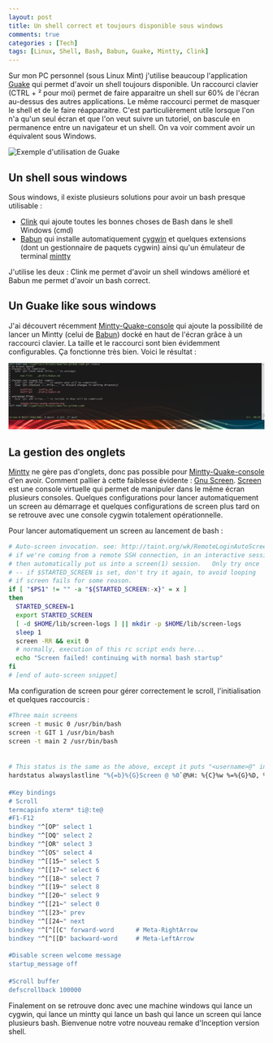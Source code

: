 ```yaml
---
layout: post
title: Un shell correct et toujours disponible sous windows
comments: true
categories : [Tech]
tags: [Linux, Shell, Bash, Babun, Guake, Mintty, Clink]
---
```


Sur mon PC personnel (sous Linux Mint) j'utilise beaucoup l'application [Guake] qui permet d'avoir un shell toujours disponible.
Un raccourci clavier (CTRL + ² pour moi) permet de faire apparaitre un shell sur 60% de l'écran au-dessus des autres applications.
Le même raccourci permet de masquer le shell et de le faire réapparaitre.
C'est particulièrement utile lorsque l'on n'a qu'un seul écran et que l'on veut suivre un tutoriel, 
on bascule en permanence entre un navigateur et un shell.
On va voir comment avoir un équivalent sous Windows.
   
![Exemple d'utilisation de Guake](http://www.pztrick.com/uploads/2013-05-18-guake-tabs-indicator.png "Exemple d'utilisation de Guake")

Un shell sous windows
---------------------

Sous windows, il existe plusieurs solutions pour avoir un bash presque utilisable : 

* [Clink] qui ajoute toutes les bonnes choses de Bash dans le shell Windows (cmd)
* [Babun] qui installe automatiquement [cygwin] et quelques extensions (dont un gestionnaire de paquets cygwin) 
ainsi qu'un émulateur de terminal [mintty]

J'utilise les deux : Clink me permet d'avoir un shell windows amélioré et Babun me permet d'avoir un bash correct.
 
Un Guake like sous windows
--------------------------

J'ai découvert récemment [Mintty-Quake-console] qui ajoute la possibilité de lancer un Mintty (celui de [Babun]) 
docké en haut de l'écran grâce à un raccourci clavier. La taille et le raccourci sont bien évidemment configurables.
Ça fonctionne très bien. Voici le résultat :

![Mon écran avec un shell d'ouvert](/images/mintty-quake-console.png "Mon écran avec un shell d'ouvert") 


La gestion des onglets
----------------------

[Mintty] ne gère pas d'onglets, donc pas possible pour [Mintty-Quake-console] d'en avoir.
Comment pallier à cette faiblesse évidente : [Gnu Screen].
[Screen][Gnu Screen] est une console virtuelle qui permet de manipuler dans le même écran plusieurs consoles.
Quelques configurations pour lancer automatiquement un screen au démarrage et quelques configurations de screen plus tard 
on se retrouve avec une console cygwin totalement opérationnelle.
 
Pour lancer automatiquement un screen au lancement de bash :

```bash
# Auto-screen invocation. see: http://taint.org/wk/RemoteLoginAutoScreen
# if we're coming from a remote SSH connection, in an interactive session
# then automatically put us into a screen(1) session.   Only try once
# -- if $STARTED_SCREEN is set, don't try it again, to avoid looping
# if screen fails for some reason.
if [ "$PS1" != "" -a "${STARTED_SCREEN:-x}" = x ]
then
  STARTED_SCREEN=1
  export STARTED_SCREEN
  [ -d $HOME/lib/screen-logs ] || mkdir -p $HOME/lib/screen-logs
  sleep 1
  screen -RR && exit 0
  # normally, execution of this rc script ends here...
  echo "Screen failed! continuing with normal bash startup"
fi
# [end of auto-screen snippet]
```

Ma configuration de screen pour gérer correctement le scroll, l'initialisation et quelques raccourcis :

```bash
#Three main screens
screen -t music 0 /usr/bin/bash
screen -t GIT 1 /usr/bin/bash
screen -t main 2 /usr/bin/bash


# This status is the same as the above, except it puts "<username>@" in front of the hostname
hardstatus alwayslastline "%{=b}%{G}Screen @ %0`@%H: %{C}%w %=%{G}%D, %m/%d"

#Key bindings
# Scroll
termcapinfo xterm* ti@:te@
#F1-F12
bindkey "^[OP" select 1
bindkey "^[OQ" select 2
bindkey "^[OR" select 3
bindkey "^[OS" select 4
bindkey "^[[15~" select 5
bindkey "^[[17~" select 6
bindkey "^[[18~" select 7
bindkey "^[[19~" select 8
bindkey "^[[20~" select 9
bindkey "^[[21~" select 0
bindkey "^[[23~" prev
bindkey "^[[24~" next
bindkey "^[^[[C" forward-word      # Meta-RightArrow
bindkey "^[^[[D" backward-word     # Meta-LeftArrow

#Disable screen welcome message
startup_message off

#Scroll buffer
defscrollback 100000
```

Finalement on se retrouve donc avec une machine windows qui lance un cygwin, qui lance un mintty qui lance un bash qui lance un screen qui lance plusieurs bash.
Bienvenue notre votre nouveau remake d'Inception version shell.  



[Guake]: http://en.wikipedia.org/wiki/Guake "Page wikipedia de Guake"
[Clink]: http://mridgers.github.io/clink/ "La page officielle de Clink"
[Babun]: http://babun.github.io/ "Le site officiel de Babun" 
[Cygwin]: https://www.cygwin.com/ "La page officielle de Cygwin"
[mintty]: https://code.google.com/p/mintty/ "La page officielle de Mintty" 
[Mintty-Quake-console]: https://github.com/lonepie/mintty-quake-console "Page github de Mintty-quake-console"
[Gnu Screen]: http://en.wikipedia.org/wiki/GNU_Screen "La page wikipedia de Screen"
